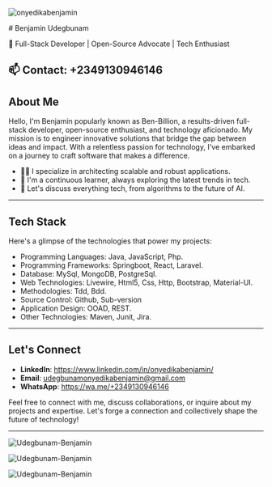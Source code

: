 <p align="left"> <img src="https://komarev.com/ghpvc/?username=OnyedikaBenjamin&label=Profile%20views&color=0e75b6&style=flat" alt="onyedikabenjamin" /> </p>
<!-- Your Name -->
# Benjamin Udegbunam

<!-- Short Bio or Tagline -->
🚀 Full-Stack Developer | Open-Source Advocate | Tech Enthusiast

<!-- Contact Information -->
📫 Contact:  +2349130946146
---

## About Me

Hello, I'm Benjamin popularly known as Ben-Billion, a results-driven full-stack developer, open-source enthusiast, and technology aficionado. My mission is to engineer innovative solutions that bridge the gap between ideas and impact. With a relentless passion for technology, I've embarked on a journey to craft software that makes a difference.

- 👨‍💻 I specialize in architecting scalable and robust applications.
- 🌱 I'm a continuous learner, always exploring the latest trends in tech.
- 💬 Let's discuss everything tech, from algorithms to the future of AI.
<!--- 📖 I share my knowledge through in-depth [myblog](https://myblog.com).
- 🏆 Proud recipient of [Awards or Recognitions] for contributions to [Specific Field].-->
---
## Tech Stack

Here's a glimpse of the technologies that power my projects:

- Programming Languages: Java, JavaScript, Php.
- Programming Frameworks: Springboot, React, Laravel.
- Database: MySql, MongoDB, PostgreSql.
- Web Technologies: Livewire, Html5, Css, Http, Bootstrap, Material-UI.
- Methodologies: Tdd, Bdd.
- Source Control: Github, Sub-version
- Application Design: OOAD, REST.
- Other Technologies: Maven, Junit, Jira.

---

<!--- ## Open-Source Impact

I'm deeply involved in the open-source community, driving meaningful change through contributions to projects that shape our digital landscape. Here are some of my noteworthy contributions:

1. [Project Name](link): A brief description of the project and your contributions.

   [![GitHub stars](https://img.shields.io/github/stars/user/project)](link)
   [![GitHub forks](https://img.shields.io/github/forks/user/project)](link)

2. [Another Project](link): Describe another project or contribution.

   [![GitHub stars](https://img.shields.io/github/stars/user/another-project)](link)
   [![GitHub forks](https://img.shields.io/github/forks/user/another-project)](link)

3. [Project XYZ](link): Highlight more projects or contributions.

   [![GitHub stars](https://img.shields.io/github/stars/user/project-xyz)](link)
   [![GitHub forks](https://img.shields.io/github/forks/user/project-xyz)](link)

---

## Engage with Insights

I enjoy sharing my insights through well-crafted blog posts and articles on diverse tech topics. Here are some of my recent pieces:

1. [Title of Blog Post](https://yourblog.com/post1): A brief description of the blog post's topic.

2. [Another Blog Post](https://yourblog.com/post2): Describe another blog post or article.

3. [Tech Tutorial](https://yourblog.com/tutorial): Highlight a comprehensive tech tutorial you've authored.

---
-->

## Let's Connect

- **LinkedIn**: https://www.linkedin.com/in/onyedikabenjamin/
- **Email**: udegbunamonyedikabenjamin@gmail.com
- **WhatsApp**: https://wa.me/+2349130946146

Feel free to connect with me, discuss collaborations, or inquire about my projects and expertise. Let's forge a connection and collectively shape the future of technology!

---

<!--## Support My Endeavors

If you appreciate my open-source contributions, blog posts, or simply want to support my endeavors, you can contribute in the following ways:

- 🌟 **Star** my GitHub repositories.
- 💬 **Share** my projects and articles within your network.
- 💰 **Sponsor** my work on [GitHub Sponsors](https://github.com/sponsors/your-username).

Your support fuels my passion for innovation and empowers me to create meaningful solutions for the tech community.

---



<!--## Benjamin Udegbunam -- Software Engineer
<p align="left"> <img src="https://komarev.com/ghpvc/?username=OnyedikaBenjamin&label=Profile%20views&color=0e75b6&style=flat" alt="acarnilsu" /> </p>
Hi, 👋I'm Benjamin, a Software-Engineer with a versatile skill set that encompasses software development. My job profile combines my passion for driving meaningful change in the world through software engineering with my proficiency in communicating complex technical concepts in a clear and concise manner.

In terms of technical skills, I have expertise in several programming languages and frameworks, including Java, Spring-Boot, JavaScript, React, MySQL, and PostgreSQL. Leveraging my skills, I create beginner-friendly resources that make programming concepts accessible to those starting out in the tech space. You can find some of my technical writing below.

Overall, I bring a unique blend of technical proficiency and communication skills to my work as a software engineering intern, and I am excited to contribute my skills and passion to Semicolon Africa's mission. 🚀

## ⚔️🛡 Mission
As a software engineer, my passion for learning is never-ending, and my goal is to be a catalyst for change that helps make the world a better place through innovation and skill. I hold a strong belief in the value of diversity, both in skill sets and individuals, as they bring unique perspectives that lead to exceptional products and thriving communities.

## Get in touch
- Linkedin: https://www.linkedin.com/in/onyedikabenjamin/
- Instagram : https://www.instagram.com/udegbunam_benjamin/
- Gmail : udegbunamonyedikabenjamin@gmail.com
<!-- - Show Case : https://udegbunamonyedikaben.showwcase.com/ 


</p>

<h3 style="text-align: left; font-size: 40px">Languages and Tools:</h3>
<p style="text-align:center">
<a href="https://code.visualstudio.com/"  target="_blank" rel="noreferrer"> <img src= https://img.shields.io/badge/VSCode-0078D4?style=for-the-badge&logo=visual%20studio%20code&logoColor=white </a>  
<a href="https://www.w3schools.com/html/" target="_blank" rel="noreferrer"> <img src=https://img.shields.io/badge/HTML5-E34F26?style=for-the-badge&logo=html5&logoColor=white </a>
<a href="https://www.w3schools.com/css/" target="_blank" rel="noreferrer"> <img src=https://img.shields.io/badge/CSS3-1572B6?style=for-the-badge&logo=css3&logoColor=white </a>
<a href ="https://www.w3schools.com/js/default.asp" target="_blank" rel="noreferrer"> <img src=https://img.shields.io/badge/JavaScript-323330?style=for-the-badge&logo=javascript&logoColor=F7DF1E </a> 
<a href = "https://getbootstrap.com/" target="_blank" rel="noreferrer"> <img src= https://img.shields.io/badge/Bootstrap-563D7C?style=for-the-badge&logo=bootstrap&logoColor=white </a>  
<a href = "https://reactjs.org/" target="_blank" rel="noreferrer"> <img src=https://img.shields.io/badge/React-20232A?style=for-the-badge&logo=react&logoColor=61DAFB </a>
<a href="https://www.netlify.com/" target="_blank" rel="noreferrer"> <img src= https://img.shields.io/badge/Netlify-00C7B7?style=for-the-badge&logo=netlify&logoColor=white </a>
<a href="https://git-scm.com/" target="_blank" rel="noreferrer"> <img src= https://img.shields.io/badge/GIT-E44C30?style=for-the-badge&logo=git&logoColor=white </a>   
<a href="https://https://github.com//"  target="_blank" rel="noreferrer"> <img src= https://img.shields.io/badge/GitHub-100000?style=for-the-badge&logo=github&logoColor=white </a> 
-->

  </p>
<div>
  <p><img text-align="center" src="https://github-readme-stats.vercel.app/api/top-langs?username=onyedikabenjamin&show_icons=true&locale=en&layout=compact" alt="Udegbunam-Benjamin" /></p>

  <p><img align="center" src="https://github-readme-stats.vercel.app/api?username=onyedikabenjamin&show_icons=true&locale=en" alt="Udegbunam-Benjamin" /></p>

  <p><img align="center" src="https://github-readme-streak-stats.herokuapp.com/?user=onyedikabenjamin&" alt="Udegbunam-Benjamin" /></p>
</div>
